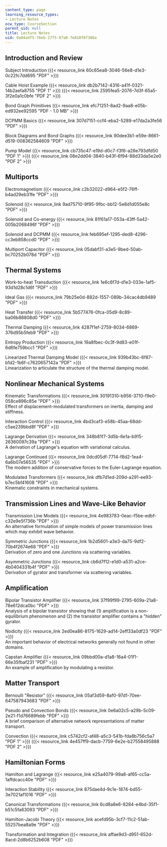```yaml
---
content_type: page
learning_resource_types:
- Lecture Notes
ocw_type: CourseSection
parent_uid: null
title: Lecture Notes
uid: 9a04adf5-76eb-27f5-97a0-7e810f0f306a
---
```


Introduction and Review
-----------------------

Subject Introduction ({{< resource_link 60c65ea8-3046-56e8-d1e3-0c22fc7dd695 "PDF" >}})

Cable Hoist Example ({{< resource_link db2b7142-4316-a41f-0321-14b2aefa8755 "PDF 1" >}}) ({{< resource_link 2595fea5-2076-7d3f-65a5-3f2e0a1c0bfe "PDF 2" >}})

Bond Graph Primitives ({{< resource_link efc71251-8ad2-9aa8-e05b-ed932ee92595 "PDF - 1.0 MB" >}})

DCPMM Basics ({{< resource_link 307d7151-ccf4-eba2-5289-e17da2a3fe56 "PDF" >}})

Block Diagrams and Bond Graphs ({{< resource_link 90dee3b1-e59e-8661-d519-008362584609 "PDF" >}})

Pump Model ({{< resource_link cb735c47-e19d-d0c7-f3f6-a28e793dfd50 "PDF 1" >}}) ({{< resource_link 08e2dd04-3840-b43f-6f94-88d33da5e2e0 "PDF 2" >}})

Multiports
----------

Electromagnetism ({{< resource_link c2b32022-d964-e5f2-76ff-b4ad29eb31fe "PDF" >}})

Solenoid ({{< resource_link 9ad75710-9f95-9fbc-bb12-5e8d1d055e8c "PDF" >}})

Solenoid and Co-energy ({{< resource_link 81f61a17-053a-43ff-5a42-005b2068496f "PDF" >}})

Solenoid and DCPMM ({{< resource_link feb695ef-1295-ded8-4296-cc3eb858ccd0 "PDF" >}})

Multiport Capacitor ({{< resource_link 05dabf31-a3e5-9bed-50ab-bc70252b078d "PDF" >}})

Thermal Systems
---------------

Work-to-heat Transduction ({{< resource_link 1e6c6f7d-d1e3-033e-1af5-93d1d28c1d6f "PDF" >}})

Ideal Gas ({{< resource_link 79b25e0d-882d-1557-089b-34cac4db9489 "PDF" >}})

Heat Transfer ({{< resource_link 5b577476-0fca-05d9-8c89-ba06b88808d0 "PDF" >}})

Thermal Damping ({{< resource_link 4287f1ef-2759-8034-6869-376d95b5feb9 "PDF" >}})

Entropy Production ({{< resource_link 19a8fbec-0c3f-9d83-e01f-6d6fe759bcc1 "PDF" >}})

Linearized Thermal Damping Model ({{< resource_link 939b43bc-6f87-b1d2-1b6f-c7620657142a "PDF" >}})  
Linearization to articulate the structure of the thermal damping model.

Nonlinear Mechanical Systems
----------------------------

Kinematic Transformations ({{< resource_link 30191310-b956-3710-f9e0-058ce896c85e "PDF" >}})  
Effect of displacement-modulated transformers on inertia, damping and stiffness.

Interaction Control ({{< resource_link 4bd3caf3-e58b-45aa-68dd-c5ae239bbd8f "PDF" >}})

Lagrange Derivation ({{< resource_link 348b81f7-3d5b-6e1a-b915-26360097c39a "PDF" >}})  
A derivation of Lagrange's equation with variational calculus.

Lagrange Continued ({{< resource_link 0dcd05df-7714-f8d2-1ea4-6a6b07e56535 "PDF" >}})  
The modern addition of conservative forces to the Euler-Lagrange equation.

Modulated Transformers ({{< resource_link dfb7d1ed-209d-a291-ee93-b7ec5bf41608 "PDF" >}})  
Kinematic constraints in mechanical systems.

Transmission Lines and Wave-Like Behavior
-----------------------------------------

Transmission Line Models ({{< resource_link 4e983783-0eac-f5be-edbf-c32e9e5f736b "PDF" >}})  
An alternative formulation of simple models of power transmission lines which may exhibit wave behavior.

Symmetric Junctions ({{< resource_link 1b2d5601-a3e3-da75-9df2-70b4f2674e68 "PDF" >}})  
Derivation of zero and one Junctions via scattering variables.

Asymmetric Junctions ({{< resource_link cb6d7f12-e1d0-a531-a2ce-4b0404331b4f "PDF" >}})  
Derivation of gyrator and transformer via scattering variables.

Amplification
-------------

Bipolar Transistor Amplifier ({{< resource_link 37f99f99-2795-609a-21a8-78e612dca0bc "PDF" >}})  
Analysis of a bipolar transistor showing that (1) amplification is a non-equilibrium phenomenon and (2) the transistor amplifier contains a "hidden" gyrator.

Nodicity ({{< resource_link 2ed0ea86-8175-1629-ad14-2eff33a0df23 "PDF" >}})  
An important behavior of electrical networks generally not found in other domains.

Capstan Amplifier ({{< resource_link 09bbd00a-d1a8-16a4-01f1-66e35fbaf231 "PDF" >}})  
An example of amplification by modulating a resistor.

Matter Transport
----------------

Bernoulli "Resistor" ({{< resource_link 05af3d59-8af0-97d1-70ee-647587943683 "PDF" >}})

Pseudo and Convection Bonds ({{< resource_link 0e6a02c5-a29b-5c09-2e21-f1d76689febb "PDF" >}})  
A brief comparison of alternative network representations of matter transport.

Convection ({{< resource_link c5742cf2-af48-a5c3-541b-fda8b756c5a7 "PDF 1" >}}) ({{< resource_link 4e457ff9-dacb-7759-6e2e-b27558495888 "PDF 2" >}})

Hamiltonian Forms
-----------------

Hamilton and Lagrange ({{< resource_link e25a4079-99a8-af65-cc5a-1affdcacc40e "PDF" >}})

Interaction Stability ({{< resource_link 875dae4d-9c1e-1874-bd55-3e7021af1016 "PDF" >}})

Canonical Transformations ({{< resource_link 6cd8a8e6-8284-e4bd-35f1-b51c5fa63093 "PDF" >}})

Hamilton-Jacobi Theory ({{< resource_link acefd95b-3cf7-11c2-51ab-55257bea8a9e "PDF" >}})

Transformation and Integration ({{< resource_link affae9d3-d951-652d-8acd-2d8b6252b608 "PDF" >}})